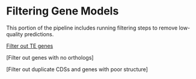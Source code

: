 # Filtering Gene Models
This portion of the pipeline includes running filtering steps to remove low-quality predictions. 

[Filter out TE genes](https://github.com/USDA-ARS-GBRU/Grass_annotation_pipeline/blob/b70b94e091fd6a6cb3374a090544f438f0567809/Gene_prediction/de_novo_transcriptome_assembly)

[Filter out genes with no orthologs] 

[Filter out duplicate CDSs and genes with poor structure]
